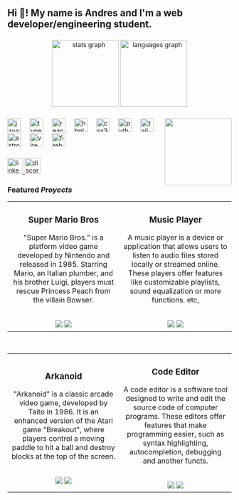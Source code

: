 <h2 align="left">Hi 👋! My name is Andres and I'm a web developer/engineering student.</h2>

###

<div align="center">
  <img src="https://github-readme-stats.vercel.app/api?username=Andss-ye&hide_title=false&hide_rank=false&show_icons=true&include_all_commits=true&count_private=true&disable_animations=false&theme=dracula&locale=en&hide_border=false" height="150" alt="stats graph"  />
  <img src="https://github-readme-stats.vercel.app/api/top-langs?username=Andss-ye&locale=en&hide_title=false&layout=compact&card_width=320&langs_count=5&theme=dracula&hide_border=false" height="150" alt="languages graph"  />
</div>

###

<img align="right" height="150" src="https://i.pinimg.com/564x/3f/3b/27/3f3b27369d49e67c3e594125f7b0468c.jpg"  />

###

<div align="left">
  <img src="https://cdn.jsdelivr.net/gh/devicons/devicon/icons/javascript/javascript-original.svg" height="30" alt="javascript logo"  />
  <img width="12" />
  <img src="https://cdn.jsdelivr.net/gh/devicons/devicon/icons/typescript/typescript-original.svg" height="30" alt="typescript logo"  />
  <img width="12" />
  <img src="https://cdn.jsdelivr.net/gh/devicons/devicon/icons/react/react-original.svg" height="30" alt="react logo"  />
  <img width="12" />
  <img src="https://cdn.jsdelivr.net/gh/devicons/devicon/icons/html5/html5-original.svg" height="30" alt="html5 logo"  />
  <img width="12" />
  <img src="https://cdn.jsdelivr.net/gh/devicons/devicon/icons/css3/css3-original.svg" height="30" alt="css3 logo"  />
  <img width="12" />
  <img src="https://cdn.jsdelivr.net/gh/devicons/devicon/icons/python/python-original.svg" height="30" alt="python logo"  />
  <img width="12" />
  <img src="https://cdn.simpleicons.org/tailwindcss/06B6D4" height="30" alt="tailwindcss logo"  />
  <img width="12" />
  <img src="https://cdn.simpleicons.org/astro/FF5D01" height="30" alt="astro logo"  />
  <img width="12" />
  <img src="https://skillicons.dev/icons?i=vite" height="30" alt="vite logo"  />
  <img width="12" />
  <img src="https://cdn.simpleicons.org/firebase/FFCA28" height="30" alt="firebase logo"  />
</div>

###

<div align="left">
  <a href="https://www.linkedin.com/in/andrés-rodriguez-499363211" target="_blank">
    <img src="https://img.shields.io/static/v1?message=LinkedIn&logo=linkedin&label=&color=0077B5&logoColor=white&labelColor=&style=for-the-badge" height="35" alt="linkedin logo"  />
  </a>
  <img src="https://img.shields.io/static/v1?message=andyx12&logo=discord&label=&color=7289DA&logoColor=white&labelColor=&style=for-the-badge" height="35" alt="discord logo"  />
</div>

### Featured *Proyects*
<table>
<tr>
<td width="50%">
<h3 align="center">Super Mario Bros </h3>
<div align="center">

<p>

</p>
<p>"Super Mario Bros." is a platform video game developed by Nintendo and released in 1985. Starring Mario, an Italian plumber, and his brother Luigi, players must rescue Princess Peach from the villain Bowser.</p>
<br>
  <a href="" target="_blank">
<img src="https://img.shields.io/badge/CODE-ff9?style=for-the-badge&logo=github&logoColor=black"></a>
<a href="" target="_blank">
<img src="https://img.shields.io/badge/-TEST-green?style=for-the-badge&color=fbfc40">
</a>
</div>
                                                                                      
</td>  

<td width="50%">
<h3 align="center">Music Player </h3>
<div align="center">                                       

<p>
</p>
<p>A music player is a device or application that allows users to listen to audio files stored locally or streamed online. These players offer features like customizable playlists, sound equalization or more functions. etc, </p>
<br>
  <a href="" target="_blank">
<img src="https://img.shields.io/badge/CODE-80ffaa?style=for-the-badge&logo=github&logoColor=black"></a>
<a href="" target="_blank"><img src="https://img.shields.io/badge/-TEST-green?style=for-the-badge&color=3fFD7f">
</a>
</div>                                                             
</table>                                                                                 
</div>
<br>
<table>
<tr>
<td width="50%">
<h3 align="center">Arkanoid</h3>
<div align="center">
<p>

</p>
<p>
"Arkanoid" is a classic arcade video game, developed by Taito in 1986. It is an enhanced version of the Atari game "Breakout", where players control a moving paddle to hit a ball and destroy blocks at the top of the screen.</p>
<br>
<a href="" target="_blank">
	<img src="https://img.shields.io/badge/-CODE-3fFD7f?style=for-the-badge&logo=github&logoColor=black"></a>
<a href="" target="_blank"><img src="https://img.shields.io/badge/-TEST-green?style=for-the-badge&color=80ffaa">
</a>
</div>
                                                                                      
</td>       

<td width="50%">
<h3 align="center">Code Editor</h3>
<div align="center">
<p>

</p>
<p>A code editor is a software tool designed to write and edit the source code of computer programs. These editors offer features that make programming easier, such as syntax highlighting, autocompletion, debugging and another functs.</p>
<br>
<a href="" target="_blank"><img src="https://img.shields.io/badge/-CODE-cfaae0?style=for-the-badge&color=fbfc40&logoColor=black&logo=github"></a>
<a href="" target="_blank"><img src="https://img.shields.io/badge/-TEST-BLACK?style=for-the-badge&color=ff9"></a>
</div>
                                                                                      
</td>  
</table>                                                                                 
</div>
